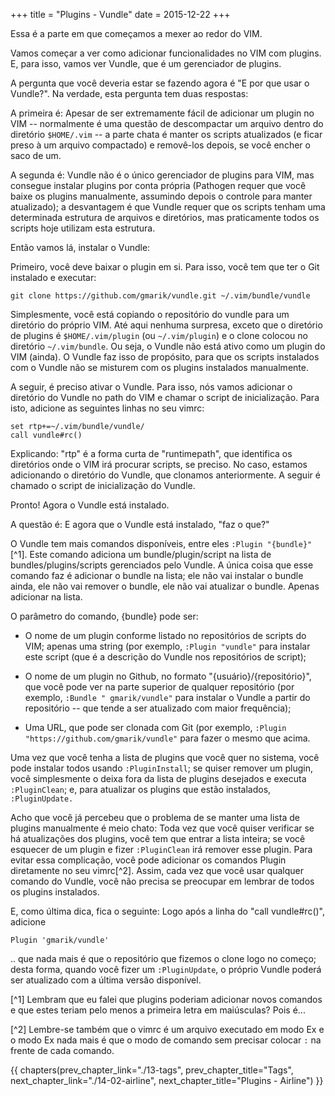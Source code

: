 +++
title = "Plugins - Vundle"
date = 2015-12-22
+++

Essa é a parte em que começamos a mexer ao redor do VIM.

<!-- more -->

Vamos começar a ver como adicionar funcionalidades no VIM com plugins. E, para
isso, vamos ver Vundle, que é um gerenciador de plugins.

A pergunta que você deveria estar se fazendo agora é "E por que usar o
Vundle?". Na verdade, esta pergunta tem duas respostas:

A primeira é: Apesar de ser extremamente fácil de adicionar um plugin no VIM --
normalmente é uma questão de descompactar um arquivo dentro do diretório
`$HOME/.vim` -- a parte chata é manter os scripts atualizados (e ficar preso à um
arquivo compactado) e removê-los depois, se você encher o saco de um.

A segunda é: Vundle não é o único gerenciador de plugins para VIM, mas consegue
instalar plugins por conta própria (Pathogen requer que você baixe os plugins
manualmente, assumindo depois o controle para manter atualizado); a desvantagem
é que Vundle requer que os scripts tenham uma determinada estrutura de arquivos
e diretórios, mas praticamente todos os scripts hoje utilizam esta estrutura.

Então vamos lá, instalar o Vundle:

Primeiro, você deve baixar o plugin em si. Para isso, você tem que ter o Git
instalado e executar:

```
git clone https://github.com/gmarik/vundle.git ~/.vim/bundle/vundle
```

Simplesmente, você está copiando o repositório do vundle para um diretório do
próprio VIM. Até aqui nenhuma surpresa, exceto que o diretório de plugins é
`$HOME/.vim/plugin` (ou `~/.vim/plugin`) e o clone colocou no diretório
`~/.vim/bundle`. Ou seja, o Vundle não está ativo como um plugin do VIM (ainda).
O Vundle faz isso de propósito, para que os scripts instalados com o Vundle não
se misturem com os plugins instalados manualmente.

A seguir, é preciso ativar o Vundle. Para isso, nós vamos adicionar o diretório
do Vundle no path do VIM e chamar o script de inicialização. Para isto,
adicione as seguintes linhas no seu vimrc:

```vim
set rtp+=~/.vim/bundle/vundle/
call vundle#rc()
```

Explicando: "rtp" é a forma curta de "runtimepath", que identifica os
diretórios onde o VIM irá procurar scripts, se preciso. No caso, estamos
adicionando o diretório do Vundle, que clonamos anteriormente. A seguir é
chamado o script de inicialização do Vundle.

Pronto! Agora o Vundle está instalado.

A questão é: E agora que o Vundle está instalado, "faz o que?"

O Vundle tem mais comandos disponíveis, entre eles `:Plugin "{bundle}"`[^1]. Este
comando adiciona um bundle/plugin/script na lista de bundles/plugins/scripts
gerenciados pelo Vundle. A única coisa que esse comando faz é adicionar o
bundle na lista; ele não vai instalar o bundle ainda, ele não vai remover o
bundle, ele não vai atualizar o bundle. Apenas adicionar na lista.

O parâmetro do comando, {bundle} pode ser:

* O nome de um plugin conforme listado no repositórios de scripts do VIM;
  apenas uma string (por exemplo, `:Plugin "vundle"` para instalar este script
  (que é a descrição do Vundle nos repositórios de script);

* O nome de um plugin no Github, no formato "{usuário}/{repositório}", que você
  pode ver na parte superior de qualquer repositório (por exemplo, `:Bundle "
  gmarik/vundle"` para instalar o Vundle a partir do repositório -- que tende a
  ser atualizado com maior frequência);

* Uma URL, que pode ser clonada com Git (por exemplo, `:Plugin
  "https://github.com/gmarik/vundle"` para fazer o mesmo que acima.

Uma vez que você tenha a lista de plugins que você quer no sistema, você pode
instalar todos usando `:PluginInstall`; se quiser remover um plugin, você
simplesmente o deixa fora da lista de plugins desejados e executa `:PluginClean`;
e, para atualizar os plugins que estão instalados, `:PluginUpdate.`

Acho que você já percebeu que o problema de se manter uma lista de plugins
manualmente é meio chato: Toda vez que você quiser verificar se há atualizações
dos plugins, você tem que entrar a lista inteira; se você esquecer de um plugin
e fizer `:PluginClean` irá remover esse plugin. Para evitar essa complicação,
você pode adicionar os comandos Plugin diretamente no seu vimrc[^2]. Assim, cada
vez que você usar qualquer comando do Vundle, você não precisa se preocupar em
lembrar de todos os plugins instalados.

E, como última dica, fica o seguinte: Logo após a linha do "call vundle#rc()",
adicione

```viml
Plugin 'gmarik/vundle'
```

.. que nada mais é que o repositório que fizemos o clone logo no começo; desta
forma, quando você fizer um `:PluginUpdate`, o próprio Vundle poderá ser
atualizado com a última versão disponível.

[^1] Lembram que eu falei que plugins poderiam adicionar novos comandos e que
     estes teriam pelo menos a primeira letra em maiúsculas? Pois é...

[^2] Lembre-se também que o vimrc é um arquivo executado em modo Ex e o modo Ex
     nada mais é que o modo de comando sem precisar colocar `:` na frente de cada
     comando.

{{ chapters(prev_chapter_link="./13-tags", prev_chapter_title="Tags", next_chapter_link="./14-02-airline", next_chapter_title="Plugins - Airline") }}
